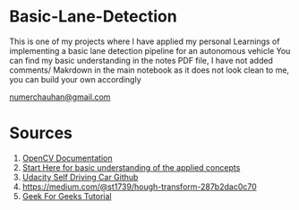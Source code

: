 # Basic-Lane-Detection
This is one of my projects where I have applied my personal Learnings of implementing a basic lane detection pipeline for an autonomous vehicle
You can find my basic understanding in the notes PDF file, I have not added comments/ Makrdown in the main notebook as it does not look clean to me, you can build your own accordingly

[numerchauhan@gmail.com](mailto:numerchauhan@gmail.com)

# Sources
1. [OpenCV Documentation](https://docs.opencv.org/4.x/d2/d96/tutorial_py_table_of_contents_imgproc.html)
2. [Start Here for basic understanding of the applied concepts](https://medium.com/@mrhwick/simple-lane-detection-with-opencv-bfeb6ae54ec0)
3. [Udacity Self Driving Car Github](https://github.com/udacity/self-driving-car)
4. https://medium.com/@st1739/hough-transform-287b2dac0c70
5. [Geek For Geeks Tutorial](https://www.geeksforgeeks.org/opencv-real-time-road-lane-detection/)
